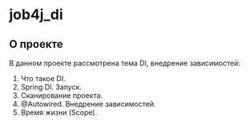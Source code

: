 # job4j_di

## О проекте

В данном проекте рассмотрена тема DI, внедрение зависимостей:

1. Что такое DI.
2. Spring DI. Запуск.
3. Сканирование проекта.
4. @Autowired. Внедрение зависимостей.
5. Время жизни (Scope).
